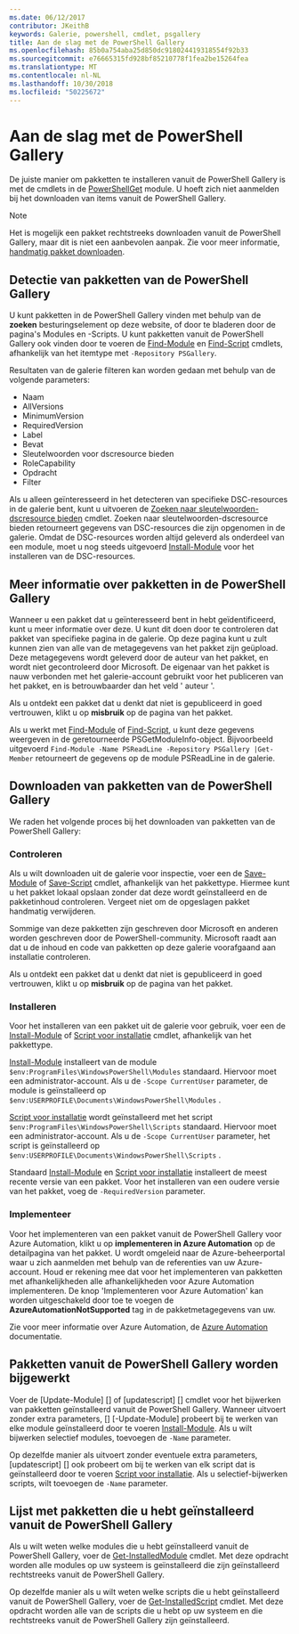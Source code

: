 ```yaml
---
ms.date: 06/12/2017
contributor: JKeithB
keywords: Galerie, powershell, cmdlet, psgallery
title: Aan de slag met de PowerShell Gallery
ms.openlocfilehash: 85b0a754aba25d850dc918024419318554f92b33
ms.sourcegitcommit: e76665315fd928bf85210778f1fea2be15264fea
ms.translationtype: MT
ms.contentlocale: nl-NL
ms.lasthandoff: 10/30/2018
ms.locfileid: "50225672"
---
```

# <a name="getting-started-with-the-powershell-gallery"></a>Aan de slag met de PowerShell Gallery

De juiste manier om pakketten te installeren vanuit de PowerShell Gallery is met de cmdlets in de [PowerShellGet](/powershell/module/powershellget) module. U hoeft zich niet aanmelden bij het downloaden van items vanuit de PowerShell Gallery.

> [!NOTE]
> Het is mogelijk een pakket rechtstreeks downloaden vanuit de PowerShell Gallery, maar dit is niet een aanbevolen aanpak.
> Zie voor meer informatie, [handmatig pakket downloaden](/powershell/gallery/how-to/working-with-packages/manual-download).

## <a name="discovering-packages-from-the-powershell-gallery"></a>Detectie van pakketten van de PowerShell Gallery

U kunt pakketten in de PowerShell Gallery vinden met behulp van de **zoeken** besturingselement op deze website, of door te bladeren door de pagina's Modules en -Scripts. U kunt pakketten vanuit de PowerShell Gallery ook vinden door te voeren de [Find-Module][] en [Find-Script][] cmdlets, afhankelijk van het itemtype met `-Repository PSGallery`.

Resultaten van de galerie filteren kan worden gedaan met behulp van de volgende parameters:

- Naam
- AllVersions
- MinimumVersion
- RequiredVersion
- Label
- Bevat
- Sleutelwoorden voor dscresource bieden
- RoleCapability
- Opdracht
- Filter

Als u alleen geïnteresseerd in het detecteren van specifieke DSC-resources in de galerie bent, kunt u uitvoeren de [Zoeken naar sleutelwoorden-dscresource bieden] cmdlet. Zoeken naar sleutelwoorden-dscresource bieden retourneert gegevens van DSC-resources die zijn opgenomen in de galerie.
Omdat de DSC-resources worden altijd geleverd als onderdeel van een module, moet u nog steeds uitgevoerd [Install-Module][] voor het installeren van de DSC-resources.

## <a name="learning-about-packages-in-the-powershell-gallery"></a>Meer informatie over pakketten in de PowerShell Gallery

Wanneer u een pakket dat u geïnteresseerd bent in hebt geïdentificeerd, kunt u meer informatie over deze. U kunt dit doen door te controleren dat pakket van specifieke pagina in de galerie. Op deze pagina kunt u zult kunnen zien van alle van de metagegevens van het pakket zijn geüpload. Deze metagegevens wordt geleverd door de auteur van het pakket, en wordt niet gecontroleerd door Microsoft. De eigenaar van het pakket is nauw verbonden met het galerie-account gebruikt voor het publiceren van het pakket, en is betrouwbaarder dan het veld ' auteur '.

Als u ontdekt een pakket dat u denkt dat niet is gepubliceerd in goed vertrouwen, klikt u op **misbruik** op de pagina van het pakket.

Als u werkt met [Find-Module][] of [Find-Script][], u kunt deze gegevens weergeven in de geretourneerde PSGetModuleInfo-object. Bijvoorbeeld uitgevoerd `Find-Module -Name PSReadLine -Repository PSGallery |Get-Member`
retourneert de gegevens op de module PSReadLine in de galerie.

## <a name="downloading-packages-from-the-powershell-gallery"></a>Downloaden van pakketten van de PowerShell Gallery

We raden het volgende proces bij het downloaden van pakketten van de PowerShell Gallery:

### <a name="inspect"></a>Controleren

Als u wilt downloaden uit de galerie voor inspectie, voer een de [Save-Module][] of [Save-Script][] cmdlet, afhankelijk van het pakkettype. Hiermee kunt u het pakket lokaal opslaan zonder dat deze wordt geïnstalleerd en de pakketinhoud controleren. Vergeet niet om de opgeslagen pakket handmatig verwijderen.

Sommige van deze pakketten zijn geschreven door Microsoft en anderen worden geschreven door de PowerShell-community.
Microsoft raadt aan dat u de inhoud en code van pakketten op deze galerie voorafgaand aan installatie controleren.

Als u ontdekt een pakket dat u denkt dat niet is gepubliceerd in goed vertrouwen, klikt u op **misbruik** op de pagina van het pakket.

### <a name="install"></a>Installeren

Voor het installeren van een pakket uit de galerie voor gebruik, voer een de [Install-Module][] of [Script voor installatie][] cmdlet, afhankelijk van het pakkettype.

[Install-Module][] installeert van de module `$env:ProgramFiles\WindowsPowerShell\Modules` standaard.
Hiervoor moet een administrator-account. Als u de `-Scope CurrentUser` parameter, de module is geïnstalleerd op `$env:USERPROFILE\Documents\WindowsPowerShell\Modules` .

[Script voor installatie][] wordt geïnstalleerd met het script `$env:ProgramFiles\WindowsPowerShell\Scripts` standaard.
Hiervoor moet een administrator-account. Als u de `-Scope CurrentUser` parameter, het script is geïnstalleerd op `$env:USERPROFILE\Documents\WindowsPowerShell\Scripts` .

Standaard [Install-Module][] en [Script voor installatie][] installeert de meest recente versie van een pakket.
Voor het installeren van een oudere versie van het pakket, voeg de `-RequiredVersion` parameter.

### <a name="deploy"></a>Implementeer

Voor het implementeren van een pakket vanuit de PowerShell Gallery voor Azure Automation, klikt u op **implementeren in Azure Automation** op de detailpagina van het pakket. U wordt omgeleid naar de Azure-beheerportal waar u zich aanmelden met behulp van de referenties van uw Azure-account. Houd er rekening mee dat voor het implementeren van pakketten met afhankelijkheden alle afhankelijkheden voor Azure Automation implementeren. De knop 'Implementeren voor Azure Automation' kan worden uitgeschakeld door toe te voegen de **AzureAutomationNotSupported** tag in de pakketmetagegevens van uw.

Zie voor meer informatie over Azure Automation, de [Azure Automation](/azure/automation) documentatie.

## <a name="updating-packages-from-the-powershell-gallery"></a>Pakketten vanuit de PowerShell Gallery worden bijgewerkt

Voer de [Update-Module] [] of [updatescript] [] cmdlet voor het bijwerken van pakketten geïnstalleerd vanuit de PowerShell Gallery. Wanneer uitvoert zonder extra parameters, [] [-Update-Module] probeert bij te werken van elke module geïnstalleerd door te voeren [Install-Module][]. Als u wilt bijwerken selectief modules, toevoegen de `-Name` parameter.

Op dezelfde manier als uitvoert zonder eventuele extra parameters, [updatescript] [] ook probeert om bij te werken van elk script dat is geïnstalleerd door te voeren [Script voor installatie][]. Als u selectief-bijwerken scripts, wilt toevoegen de `-Name` parameter.

## <a name="list-packages-that-you-have-installed-from-the-powershell-gallery"></a>Lijst met pakketten die u hebt geïnstalleerd vanuit de PowerShell Gallery

Als u wilt weten welke modules die u hebt geïnstalleerd vanuit de PowerShell Gallery, voer de [Get-InstalledModule][] cmdlet. Met deze opdracht worden alle modules op uw systeem is geïnstalleerd die zijn geïnstalleerd rechtstreeks vanuit de PowerShell Gallery.

Op dezelfde manier als u wilt weten welke scripts die u hebt geïnstalleerd vanuit de PowerShell Gallery, voer de [Get-InstalledScript][] cmdlet. Met deze opdracht worden alle van de scripts die u hebt op uw systeem en die rechtstreeks vanuit de PowerShell Gallery zijn geïnstalleerd.

[Zoeken naar sleutelwoorden-dscresource bieden]: /powershell/module/powershellget/Find-DscResource
[Find-Module]: /powershell/module/powershellget/Find-Module
[Find-Script]: /powershell/module/powershellget/Find-Script
[Get-InstalledModule]: /powershell/module/powershellget/Get-InstalledModule
[Get-InstalledScript]: /powershell/module/powershellget/Get-InstalledScript
[Install-Module]: /powershell/module/powershellget/Install-Module
[Script voor installatie]: /powershell/module/powershellget/Install-Script
[Publish-Module]: /powershell/module/powershellget/Publish-Module
[Publish-Script]: /powershell/module/powershellget/Publish-Script
[Register-PSRepository]: /powershell/module/powershellget/Register-Repository
[Save-Module]: /powershell/module/powershellget/Save-Module
[Save-Script]: /powershell/module/powershellget/Save-Script
